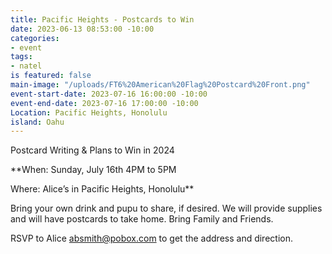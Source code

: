 ```yaml
---
title: Pacific Heights - Postcards to Win
date: 2023-06-13 08:53:00 -10:00
categories:
- event
tags:
- natel
is featured: false
main-image: "/uploads/FT6%20American%20Flag%20Postcard%20Front.png"
event-start-date: 2023-07-16 16:00:00 -10:00
event-end-date: 2023-07-16 17:00:00 -10:00
Location: Pacific Heights, Honolulu
island: Oahu
---
```


Postcard Writing & Plans to Win in 2024

**When: Sunday, July 16th 4PM to 5PM

Where: Alice’s in Pacific Heights, Honolulu**

Bring your own drink and pupu to share, if desired. We will provide supplies and will have postcards to take home. Bring Family and Friends.

RSVP to Alice absmith@pobox.com to get the address and direction.